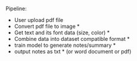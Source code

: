Pipeline:

- User upload pdf file
- Convert pdf file to image \*
- Get text and its font data (size, color) \*
- Combine data into dataset compatible format \*
- train model to generate notes/summary \*
- output notes as txt \* (or word document or pdf)
